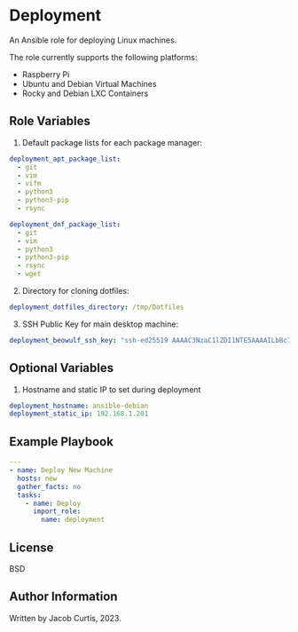 Deployment
=========

An Ansible role for deploying Linux machines.

The role currently supports the following platforms:
* Raspberry Pi
* Ubuntu and Debian Virtual Machines
* Rocky and Debian LXC Containers

Role Variables
--------------

1. Default package lists for each package manager:

```yaml
deployment_apt_package_list:
  - git
  - vim
  - vifm
  - python3
  - python3-pip
  - rsync

deployment_dnf_package_list:
  - git
  - vim
  - python3
  - python3-pip
  - rsync
  - wget
```

2. Directory for cloning dotfiles:

```yaml
deployment_dotfiles_directory: /tmp/Dotfiles
```

3. SSH Public Key for main desktop machine:

```yaml
deployment_beowulf_ssh_key: "ssh-ed25519 AAAAC3NzaC1lZDI1NTE5AAAAILbBc7ct57HcSGWoIdqjDPhEmU5iC8hBoEMHao68eN6C jacob@Beowulf"
```

Optional Variables
------------------

1. Hostname and static IP to set during deployment

```yaml
deployment_hostname: ansible-debian
deployment_static_ip: 192.168.1.201
```

Example Playbook
----------------

```yaml
---
- name: Deploy New Machine
  hosts: new
  gather_facts: no
  tasks:
    - name: Deploy
      import_role:
        name: deployment
```

License
-------

BSD

Author Information
------------------

Written by Jacob Curtis, 2023.
